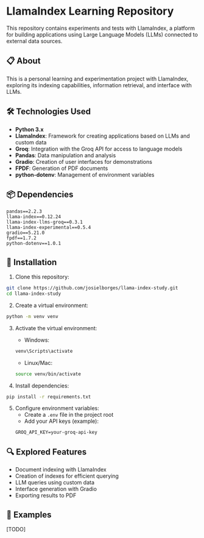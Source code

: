 # LlamaIndex Learning Repository

This repository contains experiments and tests with LlamaIndex, a platform for building applications using Large Language Models (LLMs) connected to external data sources.

## 📋 About

This is a personal learning and experimentation project with LlamaIndex, exploring its indexing capabilities, information retrieval, and interface with LLMs.

## 🛠️ Technologies Used

- **Python 3.x**
- **LlamaIndex**: Framework for creating applications based on LLMs and custom data
- **Groq**: Integration with the Groq API for access to language models
- **Pandas**: Data manipulation and analysis
- **Gradio**: Creation of user interfaces for demonstrations
- **FPDF**: Generation of PDF documents
- **python-dotenv**: Management of environment variables

## 📦 Dependencies

```
pandas==2.2.3
llama-index==0.12.24
llama-index-llms-groq==0.3.1
llama-index-experimental==0.5.4
gradio==5.21.0
fpdf==1.7.2
python-dotenv==1.0.1
```

## 🚀 Installation

1. Clone this repository:
```bash
git clone https://github.com/josielborges/llama-index-study.git
cd llama-index-study
```

2. Create a virtual environment:
```bash
python -m venv venv
```

3. Activate the virtual environment:
   - Windows:
   ```bash
   venv\Scripts\activate
   ```
   - Linux/Mac:
   ```bash
   source venv/bin/activate
   ```

4. Install dependencies:
```bash
pip install -r requirements.txt
```

5. Configure environment variables:
   - Create a `.env` file in the project root
   - Add your API keys (example):
   ```
   GROQ_API_KEY=your-groq-api-key
   ```

## 🔍 Explored Features

- Document indexing with LlamaIndex
- Creation of indexes for efficient querying
- LLM queries using custom data
- Interface generation with Gradio
- Exporting results to PDF

## 🌟 Examples

[TODO]